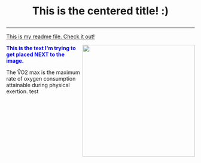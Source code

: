 
<H1> <p align="center">This is the centered title! :) </p> </H1>

---


<a href="readme.md">This is my readme file. Check it out! </a>

<img align="right" src="https://i.ytimg.com/vi/hh6LN8uwytE/maxresdefault.jpg" style="width:300px;height:300px;">

<span style="color:blue;font-weight:bold">
This is the text I'm trying to get placed NEXT to the image. </span>

<p> The V&#x30AO2 max is the maximum rate of oxygen consumption attainable during physical exertion. 
test

